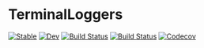 # TerminalLoggers

[![Stable](https://img.shields.io/badge/docs-stable-blue.svg)](https://c42f.github.io/TerminalLoggers.jl/stable)
[![Dev](https://img.shields.io/badge/docs-dev-blue.svg)](https://c42f.github.io/TerminalLoggers.jl/dev)
[![Build Status](https://travis-ci.com/c42f/TerminalLoggers.jl.svg?branch=master)](https://travis-ci.com/c42f/TerminalLoggers.jl)
[![Build Status](https://ci.appveyor.com/api/projects/status/github/c42f/TerminalLoggers.jl?svg=true)](https://ci.appveyor.com/project/c42f/TerminalLoggers-jl)
[![Codecov](https://codecov.io/gh/c42f/TerminalLoggers.jl/branch/master/graph/badge.svg)](https://codecov.io/gh/c42f/TerminalLoggers.jl)

